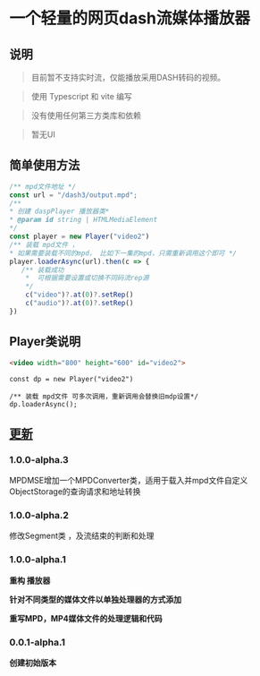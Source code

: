 # 一个轻量的网页dash流媒体播放器

## 说明
> 目前暂不支持实时流，仅能播放采用DASH转码的视频。

> 使用 Typescript 和 vite 编写

> 没有使用任何第三方类库和依赖

> 暂无UI
 
## 简单使用方法
 ```js 
/** mpd文件地址 */
const url = "/dash3/output.mpd";
/** 
 * 创建 daspPlayer 播放器类*
 * @param id string | HTMLMediaElement
 */
const player = new Player("video2") 
/** 装载 mpd文件 ，
 * 如果需要装载不同的mpd， 比如下一集的mpd，只需重新调用这个即可 */
player.loaderAsync(url).then(c => {
    /** 装载成功 
     *  可根据需要设置或切换不同码流rep源
     */
     c("video")?.at(0)?.setRep()
     c("audio")?.at(0)?.setRep()
})
```
 ## Player类说明

 ```Html
 <video width="800" height="600" id="video2">
 ```
  ```Js
  const dp = new Player("video2")

/** 装载 mpd文件 可多次调用，重新调用会替换旧mdp设置*/
dp.loaderAsync();

  ```

## [更新](/CHANGELOG.md)


### 1.0.0-alpha.3

MPDMSE增加一个MPDConverter类，适用于载入并mpd文件自定义ObjectStorage的查询请求和地址转换

### 1.0.0-alpha.2

修改Segment类 ，及流结束的判断和处理

### 1.0.0-alpha.1

**重构 播放器**

**针对不同类型的媒体文件以单独处理器的方式添加**

**重写MPD，MP4媒体文件的处理逻辑和代码**

### 0.0.1-alpha.1

**创建初始版本**
 